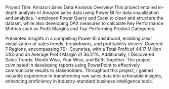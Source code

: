 Project Title: Amazon Sales Data Analysis
Overview
This project entailed in-depth analysis of Amazon sales data using Power BI for data visualization and analytics. I employed Power Query and Excel to clean and structure the dataset, while also developing DAX measures to calculate Key Performance Metrics such as Profit Margins and Top-Performing Product Categories.

Presented insights in a compelling Power BI dashboard, enabling clear visualization of sales trends, breakdowns, and profitability drivers.
Covered 7 Regions, encompassing 70+ Countries, with a Total Profit of 44.17 Million USD and an Average Profit Margin of 36.21%.
Additionally, I Discovered Sales Trends: Month Wise, Year Wise, and Both Together.
The project culminated in developing reports using PowerPoint to effectively communicate results to stakeholders. Throughout this project, I gained valuable experience in transforming raw sales data into actionable insights, enhancing proficiency in industry-standard business intelligence tools.
